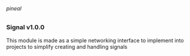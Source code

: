 <h6>pineal</h6>

<h3>Signal v1.0.0</h3>
This module is made as a simple networking interface to implement into projects to simplify creating and handling signals